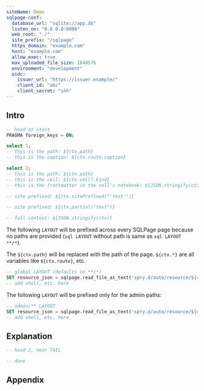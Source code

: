 ```yaml
---
siteName: Demo
sqlpage-conf:
  database_url: "sqlite://app.db"
  listen_on: "0.0.0.0:8080"
  web_root: "./"
  site_prefix: "/sqlpage"
  https_domain: "example.com"
  host: "example.com"
  allow_exec: true
  max_uploaded_file_size: 1048576
  environment: "development"
  oidc:
    issuer_url: "https://issuer.example/"
    client_id: "abc"
    client_secret: "shh"
---
```


## Intro

```sql HEAD
-- head at start
PRAGMA foreign_keys = ON;
```

```sql admin/index.sql { route: { caption: "test" } }
select 1;
-- this is the path: ${ctx.path}
-- this is the caption: ${ctx.route.caption}
```

```sql users/list.sql
select 2;
-- this is the path: ${ctx.path}
-- this is the cell: ${ctx.cell?.kind}
-- this is the frontmatter in the cell's notebook: ${JSON.stringify(ctx.cell.frontmatter)}
```

```sql debug.sql
-- site prefixed: ${ctx.sitePrefixed("'test'")}

-- site prefixed: ${ctx.partial("test")}

-- full context: ${JSON.stringify(ctx)}
```

The following `LAYOUT` will be prefixed across every SQLPage page because no
paths are provided (`sql LAYOUT` without path is same as `sql LAYOUT **/*`).

The `${ctx.path}` will be replaced with the path of the page. `${ctx.*}` are all
variables like `${ctx.route}`, etc.

```sql LAYOUT
-- global LAYOUT (defaults to **/*)
SET resource_json = sqlpage.read_file_as_text('spry.d/auto/resource/${ctx.path}.auto.json');
-- add shell, etc. here
```

The following `LAYOUT` will be prefixed only for the admin paths:

```sql LAYOUT admin/**
-- admin/** LAYOUT
SET resource_json = sqlpage.read_file_as_text('spry.d/auto/resource/${ctx.path}.auto.json');
-- add shell, etc. here
```

## Explanation

```sql HEAD
-- head 2, near TAIL
```

```sql TAIL
-- done
```

## Appendix
